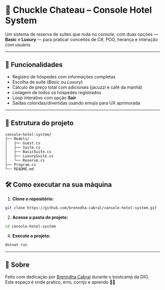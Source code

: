 # 🎉 Chuckle Chateau – Console Hotel System

Um sistema de reserva de suítes que roda no console, com duas opções — **Basic** e **Luxury** — para praticar conceitos de C#, POO, herança e interação com usuário.

---

## 🚀 Funcionalidades

- Registro de hóspedes com informações completas
- Escolha de suíte (_Basic_ ou _Luxury_)
- Cálculo de preço total com adicionais (jacuzzi e café da manhã)
- Listagem de todos os hóspedes registrados
- Loop interativo com opção **Sair**
- Saídas coloridas/divertidas usando emojis para UX aprimorada

---

## 📁 Estrutura do projeto

```text
console-hotel-system/
├── Models/
│   ├── Guest.cs
│   ├── Suite.cs
│   ├── BasicSuite.cs
│   ├── LuxurySuite.cs
│   └── Reserve.cs
├── Program.cs        
└── README.md
```

## 🛠️ Como executar na sua máquina

1. **Clone o repositório:**

```bash
git clone https://github.com/brenndha-cabral/console-hotel-system.git
````

2. **Acesse a pasta do projeto:**

```bash
cd console-hotel-system
```

4. **Execute o projeto:**

```bash
dotnet run
```
---

## 📌 Sobre

Feito com dedicação por [Brenndha Cabral](https://www.linkedin.com/in/brenndhacabral/) durante o bootcamp da DIO.  
Este espaço é onde pratico, erro, corrijo e aprendo 💪✨
